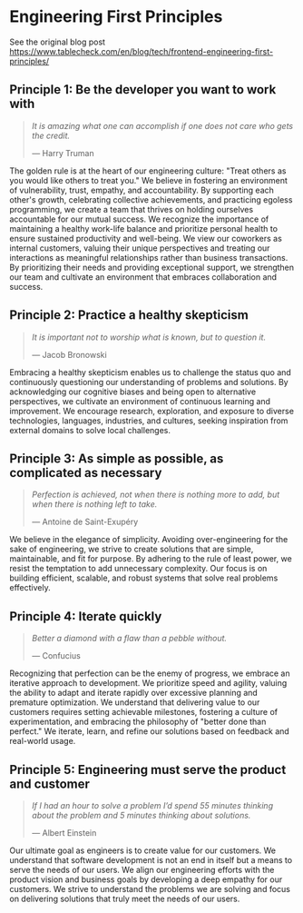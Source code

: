 # Engineering First Principles

See the original blog post https://www.tablecheck.com/en/blog/tech/frontend-engineering-first-principles/

## Principle 1: Be the developer you want to work with

> *It is amazing what one can accomplish if one does not care who gets the credit.*
>
> — Harry Truman

The golden rule is at the heart of our engineering culture: "Treat others as you would like others to treat you." We believe in fostering an environment of vulnerability, trust, empathy, and accountability. By supporting each other's growth, celebrating collective achievements, and practicing egoless programming, we create a team that thrives on holding ourselves accountable for our mutual success. We recognize the importance of maintaining a healthy work-life balance and prioritize personal health to ensure sustained productivity and well-being. We view our coworkers as internal customers, valuing their unique perspectives and treating our interactions as meaningful relationships rather than business transactions. By prioritizing their needs and providing exceptional support, we strengthen our team and cultivate an environment that embraces collaboration and success.

## Principle 2: Practice a healthy skepticism

> *It is important not to worship what is known, but to question it.*
>
> — Jacob Bronowski

Embracing a healthy skepticism enables us to challenge the status quo and continuously questioning our understanding of problems and solutions. By acknowledging our cognitive biases and being open to alternative perspectives, we cultivate an environment of continuous learning and improvement. We encourage research, exploration, and exposure to diverse technologies, languages, industries, and cultures, seeking inspiration from external domains to solve local challenges.

## Principle 3: As simple as possible, as complicated as necessary

> *Perfection is achieved, not when there is nothing more to add, but when there is nothing left to take.*
>
> — Antoine de Saint-Exupéry

We believe in the elegance of simplicity. Avoiding over-engineering for the sake of engineering, we strive to create solutions that are simple, maintainable, and fit for purpose. By adhering to the rule of least power, we resist the temptation to add unnecessary complexity. Our focus is on building efficient, scalable, and robust systems that solve real problems effectively.

## Principle 4: Iterate quickly

> *Better a diamond with a flaw than a pebble without.*
>
> — Confucius

Recognizing that perfection can be the enemy of progress, we embrace an iterative approach to development. We prioritize speed and agility, valuing the ability to adapt and iterate rapidly over excessive planning and premature optimization. We understand that delivering value to our customers requires setting achievable milestones, fostering a culture of experimentation, and embracing the philosophy of "better done than perfect." We iterate, learn, and refine our solutions based on feedback and real-world usage.

## Principle 5: Engineering must serve the product and customer

> *If I had an hour to solve a problem I’d spend 55 minutes thinking about the problem and 5 minutes thinking about solutions.*
>
> — Albert Einstein

Our ultimate goal as engineers is to create value for our customers. We understand that software development is not an end in itself but a means to serve the needs of our users. We align our engineering efforts with the product vision and business goals by developing a deep empathy for our customers. We strive to understand the problems we are solving and focus on delivering solutions that truly meet the needs of our users.
